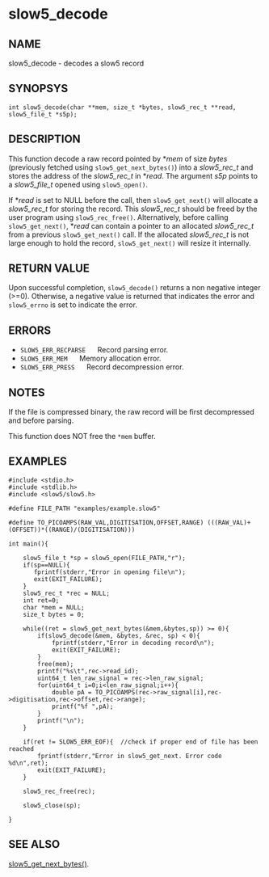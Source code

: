 # slow5_decode

## NAME
slow5_decode -  decodes a slow5 record

## SYNOPSYS
`int slow5_decode(char **mem, size_t *bytes, slow5_rec_t **read, slow5_file_t *s5p);`

## DESCRIPTION
This function decode a raw record pointed by **mem*  of size *bytes* (previously fetched using `slow5_get_next_bytes()`) into a *slow5_rec_t* and stores the address of the *slow5_rec_t* in **read*. The argument *s5p* points to a *slow5_file_t* opened using `slow5_open()`.

If **read* is set to NULL before the call, then `slow5_get_next()` will allocate a *slow5_rec_t* for storing the record.
This *slow5_rec_t* should be freed by the user program using `slow5_rec_free()`.
Alternatively, before calling `slow5_get_next()`, **read* can contain a pointer to an allocated *slow5_rec_t* from a previous `slow5_get_next()` call.
If the allocated *slow5_rec_t* is not large enough to hold the record, `slow5_get_next()` will resize it internally.

## RETURN VALUE

Upon successful completion, `slow5_decode()` returns a non negative integer (>=0). Otherwise, a negative value is returned that indicates the error and `slow5_errno` is set to indicate the error.

## ERRORS

* `SLOW5_ERR_RECPARSE`
   &nbsp;&nbsp;&nbsp;&nbsp; Record parsing error.
* `SLOW5_ERR_MEM`
   &nbsp;&nbsp;&nbsp;&nbsp; Memory allocation error.
* `SLOW5_ERR_PRESS`
  &nbsp;&nbsp;&nbsp;&nbsp; Record decompression error.

## NOTES

If the file is compressed binary, the raw record will be first decompressed and before parsing.

This function does NOT free the `*mem` buffer.

## EXAMPLES

```
#include <stdio.h>
#include <stdlib.h>
#include <slow5/slow5.h>

#define FILE_PATH "examples/example.slow5"

#define TO_PICOAMPS(RAW_VAL,DIGITISATION,OFFSET,RANGE) (((RAW_VAL)+(OFFSET))*((RANGE)/(DIGITISATION)))

int main(){

    slow5_file_t *sp = slow5_open(FILE_PATH,"r");
    if(sp==NULL){
       fprintf(stderr,"Error in opening file\n");
       exit(EXIT_FAILURE);
    }
    slow5_rec_t *rec = NULL;
    int ret=0;
    char *mem = NULL;
    size_t bytes = 0;

    while((ret = slow5_get_next_bytes(&mem,&bytes,sp)) >= 0){
        if(slow5_decode(&mem, &bytes, &rec, sp) < 0){
            fprintf(stderr,"Error in decoding record\n");
            exit(EXIT_FAILURE);
        }
        free(mem);
        printf("%s\t",rec->read_id);
        uint64_t len_raw_signal = rec->len_raw_signal;
        for(uint64_t i=0;i<len_raw_signal;i++){
            double pA = TO_PICOAMPS(rec->raw_signal[i],rec->digitisation,rec->offset,rec->range);
            printf("%f ",pA);
        }
        printf("\n");
    }

    if(ret != SLOW5_ERR_EOF){  //check if proper end of file has been reached
        fprintf(stderr,"Error in slow5_get_next. Error code %d\n",ret);
        exit(EXIT_FAILURE);
    }

    slow5_rec_free(rec);

    slow5_close(sp);

}
```

## SEE ALSO
[slow5_get_next_bytes()](slow5_get_next_bytes.md).